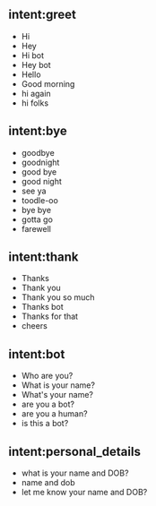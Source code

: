 ## intent:greet
- Hi
- Hey
- Hi bot
- Hey bot
- Hello
- Good morning
- hi again
- hi folks

## intent:bye
- goodbye
- goodnight
- good bye
- good night
- see ya
- toodle-oo
- bye bye
- gotta go
- farewell

## intent:thank
- Thanks
- Thank you
- Thank you so much
- Thanks bot
- Thanks for that
- cheers

## intent:bot
- Who are you?
- What is your name?
- What's your name?
- are you a bot?
- are you a human?
- is this a bot?

## intent:personal_details
- what is your name and DOB?
- name and dob
- let me know your name and DOB?